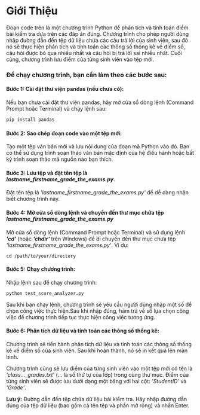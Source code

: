 # Giới Thiệu

Đoạn code trên là một chương trình Python để phân tích và tính toán điểm bài kiểm tra dựa trên các đáp án đúng. Chương trình cho phép người dùng nhập đường dẫn đến tệp dữ liệu chứa các câu trả lời của sinh viên, sau đó nó sẽ thực hiện phân tích và tính toán các thông số thống kê về điểm số, câu hỏi được bỏ qua nhiều nhất và câu hỏi bị trả lời sai nhiều nhất. Cuối cùng, chương trình lưu điểm của từng sinh viên vào tệp mới.

### Để chạy chương trình, bạn cần làm theo các bước sau:

#### Bước 1: Cài đặt thư viện pandas (nếu chưa có):
Nếu bạn chưa cài đặt thư viện pandas, hãy mở cửa sổ dòng lệnh (Command Prompt hoặc Terminal) và chạy lệnh sau:
```python
pip install pandas
```
#### Bước 2: Sao chép đoạn code vào một tệp mới:
Tạo một tệp văn bản mới và lưu nội dung của đoạn mã Python vào đó. Bạn có thể sử dụng trình soạn thảo văn bản mặc định của hệ điều hành hoặc bất kỳ trình soạn thảo mã nguồn nào bạn thích.
#### Bước 3: Lưu tệp và đặt tên tệp là *lastname_firstname_grade_the_exams.py*.
Đặt tên tệp là *'lastname_firstname_grade_the_exams.py'* để dễ dàng nhận biết chương trình này.
#### Bước 4: Mở cửa sổ dòng lệnh và chuyển đến thư mục chứa tệp *lastname_firstname_grade_the_exams.py*
Mở cửa sổ dòng lệnh (Command Prompt hoặc Terminal) và sử dụng lệnh ***'cd'*** (hoặc ***'chdir'*** trên Windows) để di chuyển đến thư mục chứa tệp *'lastname_firstname_grade_the_exams.py'*. Ví dụ:
```
cd /path/to/your/directory

```
#### Bước 5: Chạy chương trình:
Nhập lệnh sau để chạy chương trình:
```
python test_score_analyzer.py
```
Sau khi bạn chạy lệnh, chương trình sẽ yêu cầu người dùng nhập một số để chọn công việc thực hiện.Sau khi nhập đúng, hàm trả về số lựa chọn công việc để chương trình tiếp tục thực hiện công việc tương ứng.

#### Bước 6: Phân tích dữ liệu và tính toán các thông số thống kê:
Chương trình sẽ tiến hành phân tích dữ liệu và tính toán các thông số thống kê về điểm số của sinh viên. Sau khi hoàn thành, nó sẽ in kết quả lên màn hình.

Chương trình cũng sẽ lưu điểm của từng sinh viên vào một tệp mới có tên là *'class..._grades.txt'* (... là số thứ tự của lớp) trong cùng thư mục. Điểm của từng sinh viên sẽ được lưu dưới dạng một bảng với hai cột: *'StudentID'* và *'Grade'*.

**Lưu ý:** Đường dẫn đến tệp chứa dữ liệu bài kiểm tra. Hãy nhập đường dẫn đúng của tệp dữ liệu (bao gồm cả tên tệp và phần mở rộng) và nhấn Enter.





